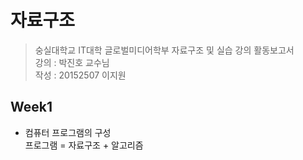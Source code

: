 # 자료구조
> 숭실대학교 IT대학 글로벌미디어학부 자료구조 및 실습 강의 활동보고서 <br/>
> 강의 : 박진호 교수님 <br/>
> 작성 : 20152507 이지원 <br/>

## Week1
+ 컴퓨터 프로그램의 구성 <br/>
  프로그램 = 자료구조 + 알고리즘
